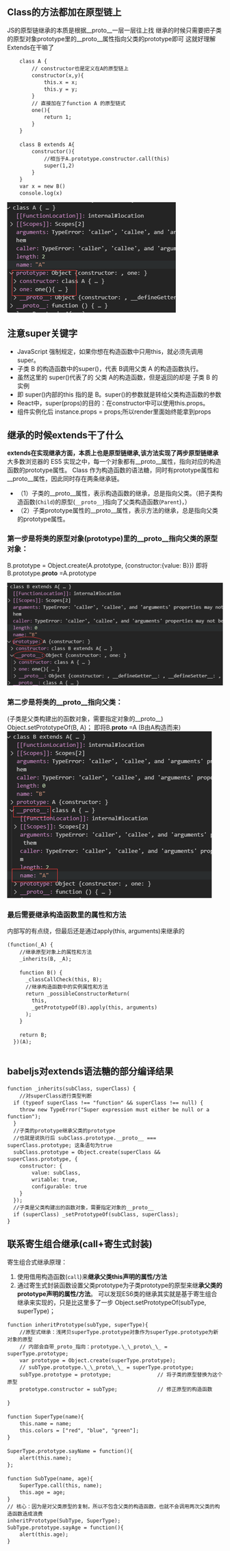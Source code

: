 ## Class的方法都加在原型链上
JS的原型链继承的本质是根据__proto__一层一层往上找
继承的时候只需要把子类的原型对象prototype里的__proto__属性指向父类的prototype即可
这就好理解Extends在干嘛了
```tsx
    class A {
        // constructor也是定义在A的原型链上
        constructor(x,y){
            this.x = x;
            this.y = y;
        }
        // 直接加在了function A 的原型链式
        one(){
            return 1;
        }
    }
    
    class B extends A{
        constructor(){
            //相当于A.prototype.constructor.call(this)  
            super(1,2)
        }
    }
    var x = new B()
    console.log(x)
```
 ![](/img/blog/Extends/1.png)

## 注意super关键字

- JavaScript 强制规定，如果你想在构造函数中只用this，就必须先调用 super。
- 子类 B 的构造函数中的super()，代表 B调用父类 A 的构造函数执行。
- 虽然这里的 super()代表了的 父类 A的构造函数，但是返回的却是 子类 B 的实例
- 即 super()内部的this 指的是 B。super()的参数就是转给父类构造函数的参数
- React中，super(props)的目的：在constructor中可以使用this.props。
- 组件实例化后 instance.props = props;所以render里面始终能拿到props

## 继承的时候extends干了什么

**extends在实现继承方面，本质上也是原型链继承,该方法实现了两步原型链继承** 
大多数浏览器的 ES5 实现之中，每一个对象都有\_\_proto\_\_属性，指向对应的构造函数的prototype属性。
Class 作为构造函数的语法糖，同时有prototype属性和\_\_proto\_\_属性，因此同时存在两条继承链。  
- （1）子类的\_\_proto\_\_属性，表示构造函数的继承，总是指向父类。（把子类构造函数(`Child`)的原型(`__proto__`)指向了父类构造函数(`Parent`)，）  
- （2）子类prototype属性的\_\_proto\_\_属性，表示方法的继承，总是指向父类的prototype属性。


### 第一步是将类的原型对象(prototype)里的__proto__指向父类的原型对象： 

 B.prototype = Object.create(A.prototype, {constructor:{value: B}}) 
 即将B.prototype.__proto__ =A.prototype
 
 ![](/img/blog/Extends/2.png)
 
### 第二步是将类的__proto__指向父类：
(子类是父类构建出的函数对象，需要指定对象的__proto__)
 Object.setPrototypeOf(B, A)；
 即将B.__proto__ =A (B由A构造而来)
 ![](/img/blog/Extends/3.png)
 
### 最后需要继承构造函数里的属性和方法

内部写的有点绕，但最后还是通过apply(this, arguments)来继承的
```tsx
(function(_A) {
    //继承原型对象上的属性和方法
    _inherits(B, _A);
    
    function B() {
      _classCallCheck(this, B);
      //继承构造函数中的实例属性和方法
      return _possibleConstructorReturn(
        this,
        _getPrototypeOf(B).apply(this, arguments)
      );
    }

    return B;
  })(A);


```
 
## babeljs对extends语法糖的部分编译结果
 
```tsx
function _inherits(subClass, superClass) {
    //对superClass进行类型判断
  if (typeof superClass !== "function" && superClass !== null) {
    throw new TypeError("Super expression must either be null or a function");
  }
  //子类的prototype继承父类的prototype
  //也就是说执行后 subClass.prototype.__proto__ === superClass.prototype; 这条语句为true
  subClass.prototype = Object.create(superClass && superClass.prototype, {
    constructor: { 
        value: subClass, 
        writable: true, 
        configurable: true 
    }
  });
  //子类是父类构建出的函数对象，需要指定对象的__proto__
  if (superClass) _setPrototypeOf(subClass, superClass);
} 
```



## 联系寄生组合继承(call+寄生式封装)
寄生组合式继承原理：
1.  使用借用构造函数(`call`)来**继承父类this声明的属性/方法**
2.  通过寄生式封装函数设置父类prototype为子类prototype的原型来继**承父类的prototype声明的属性/方法**。
可以发现ES6类的继承其实就是基于寄生组合继承来实现的，只是比这里多了一步 Object.setPrototypeOf(subType, superType)；
```tsx
function inheritPrototype(subType, superType){
    //原型式继承：浅拷贝superType.prototype对象作为superType.prototype为新对象的原型
    // 内部会自带_proto_指向：prototype.\_\_proto\_\_ = superType.prototype;
    var prototype = Object.create(superType.prototype); 
    // subType.prototype.\_\_proto\_\_ = superType.prototype;
    subType.prototype = prototype;               // 将子类的原型替换为这个原型
    prototype.constructor = subType;             // 修正原型的构造函数
    
}

function SuperType(name){
    this.name = name;
    this.colors = ["red", "blue", "green"];
}

SuperType.prototype.sayName = function(){
    alert(this.name);
};

function SubType(name, age){
    SuperType.call(this, name);
    this.age = age;
}
// 核心：因为是对父类原型的复制，所以不包含父类的构造函数，也就不会调用两次父类的构造函数造成浪费
inheritPrototype(SubType, SuperType);
SubType.prototype.sayAge = function(){
    alert(this.age);
}
```